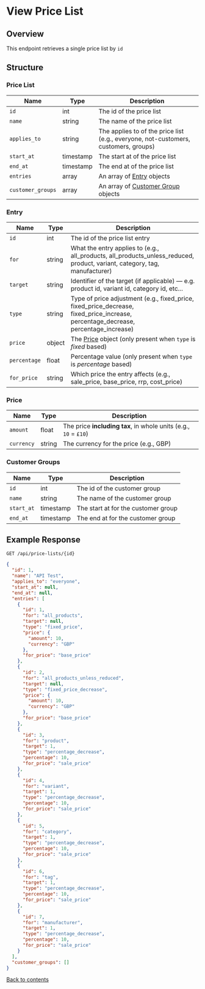 # View Price List

## Overview

This endpoint retrieves a single price list by `id`

## Structure

### Price List

| Name                           | Type       | Description                                                                         |
|--------------------------------|------------|-------------------------------------------------------------------------------------|
| `id`                           | int        | The id of the price list                                                            |
| `name`                         | string     | The name of the price list                                                          |
| `applies_to`                   | string     | The applies to of the price list (e.g., everyone, not-customers, customers, groups) |
| `start_at`                     | timestamp  | The start at of the price list                                                      |
| `end_at`                       | timestamp  | The end at of the price list                                                        |
| `entries`                      | array      | An array of [Entry](#entry) objects                                                 |
| `customer_groups`              | array      | An array of [Customer Group](#customer-group) objects                               |

### Entry

| Name         | Type   | Description                                                                                                                        |
|--------------|--------|------------------------------------------------------------------------------------------------------------------------------------|
| `id`         | int    | The id of the price list entry                                                                                                     |
| `for`        | string | What the entry applies to (e.g., all_products, all_products_unless_reduced, product, variant, category, tag, manufacturer)         |
| `target`     | string | Identifier of the target (if applicable) — e.g. product id, variant id, category id, etc...                                        |
| `type`       | string | Type of price adjustment (e.g., fixed_price, fixed_price_decrease, fixed_price_increase, percentage_decrease, percentage_increase) |
| `price`      | object | The [Price](#price) object (only present when `type` is *fixed* based)                                                             |
| `percentage` | float  | Percentage value (only present when `type` is *percentage* based)                                                                  |
| `for_price`  | string | Which price the entry affects (e.g., sale_price, base_price, rrp, cost_price)                                                      |

### Price

| Name       | Type     | Description                                                      |
|------------|----------|------------------------------------------------------------------|
| `amount`   | float    | The price **including tax**, in whole units (e.g., `10` = `£10`) |
| `currency` | string   | The currency for the price (e.g., GBP)                           |

### Customer Groups

| Name         | Type      | Description                         |
|--------------|-----------|-------------------------------------|
| `id`         | int       | The id of the customer group        |
| `name`       | string    | The name of the customer group      |
| `start_at`   | timestamp | The start at for the customer group |
| `end_at`     | timestamp | The end at for the customer group   |

## Example Response

```http request
GET /api/price-lists/{id}
```

```json lines
{
  "id": 1,
  "name": "API Test",
  "applies_to": "everyone",
  "start_at": null,
  "end_at": null,
  "entries": [
    {
      "id": 1,
      "for": "all_products",
      "target": null,
      "type": "fixed_price",
      "price": {
        "amount": 10,
        "currency": "GBP"
      },
      "for_price": "base_price"
    },
    {
      "id": 2,
      "for": "all_products_unless_reduced",
      "target": null,
      "type": "fixed_price_decrease",
      "price": {
        "amount": 10,
        "currency": "GBP"
      },
      "for_price": "base_price"
    },
    {
      "id": 3,
      "for": "product",
      "target": 1,
      "type": "percentage_decrease",
      "percentage": 10,
      "for_price": "sale_price"
    },
    {
      "id": 4,
      "for": "variant",
      "target": 1,
      "type": "percentage_decrease",
      "percentage": 10,
      "for_price": "sale_price"
    },
    {
      "id": 5,
      "for": "category",
      "target": 1,
      "type": "percentage_decrease",
      "percentage": 10,
      "for_price": "sale_price"
    },
    {
      "id": 6,
      "for": "tag",
      "target": 1,
      "type": "percentage_decrease",
      "percentage": 10,
      "for_price": "sale_price"
    },
    {
      "id": 7,
      "for": "manufacturer",
      "target": 1,
      "type": "percentage_decrease",
      "percentage": 10,
      "for_price": "sale_price"
    }
  ],
  "customer_groups": []
}
```

[Back to contents](../../README.md#table-of-contents)
